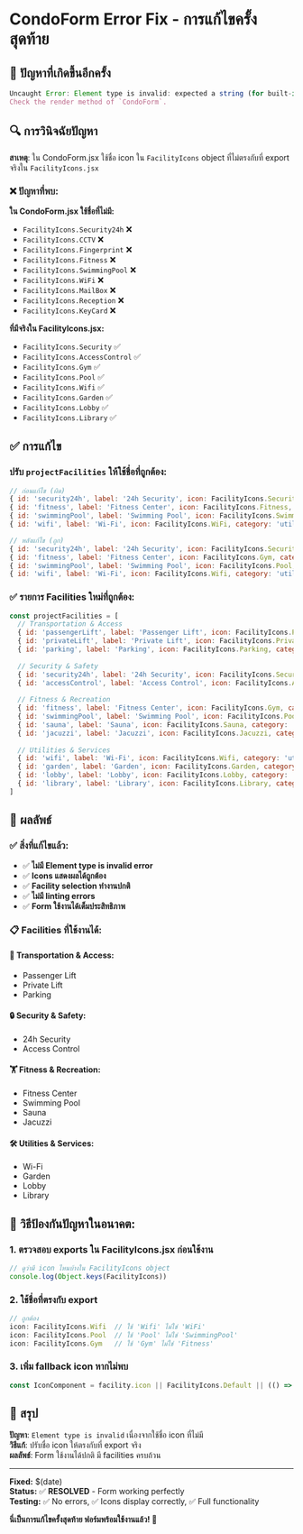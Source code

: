 # CondoForm Error Fix - การแก้ไขครั้งสุดท้าย

## 🚨 ปัญหาที่เกิดขึ้นอีกครั้ง

```javascript
Uncaught Error: Element type is invalid: expected a string (for built-in components) or a class/function (for composite components) but got: undefined.
Check the render method of `CondoForm`.
```

## 🔍 การวินิจฉัยปัญหา

**สาเหตุ**: ใน CondoForm.jsx ใช้ชื่อ icon ใน `FacilityIcons` object ที่ไม่ตรงกับที่ export จริงใน `FacilityIcons.jsx`

### ❌ ปัญหาที่พบ:

**ใน CondoForm.jsx ใช้ชื่อที่ไม่มี:**
- `FacilityIcons.Security24h` ❌
- `FacilityIcons.CCTV` ❌
- `FacilityIcons.Fingerprint` ❌
- `FacilityIcons.Fitness` ❌
- `FacilityIcons.SwimmingPool` ❌
- `FacilityIcons.WiFi` ❌
- `FacilityIcons.MailBox` ❌
- `FacilityIcons.Reception` ❌
- `FacilityIcons.KeyCard` ❌

**ที่มีจริงใน FacilityIcons.jsx:**
- `FacilityIcons.Security` ✅
- `FacilityIcons.AccessControl` ✅
- `FacilityIcons.Gym` ✅
- `FacilityIcons.Pool` ✅
- `FacilityIcons.Wifi` ✅
- `FacilityIcons.Garden` ✅
- `FacilityIcons.Lobby` ✅
- `FacilityIcons.Library` ✅

## ✅ การแก้ไข

### ปรับ `projectFacilities` ให้ใช้ชื่อที่ถูกต้อง:

```javascript
// ก่อนแก้ไข (ผิด)
{ id: 'security24h', label: '24h Security', icon: FacilityIcons.Security24h, category: 'security' },
{ id: 'fitness', label: 'Fitness Center', icon: FacilityIcons.Fitness, category: 'recreation' },
{ id: 'swimmingPool', label: 'Swimming Pool', icon: FacilityIcons.SwimmingPool, category: 'recreation' },
{ id: 'wifi', label: 'Wi-Fi', icon: FacilityIcons.WiFi, category: 'utilities' },

// หลังแก้ไข (ถูก)
{ id: 'security24h', label: '24h Security', icon: FacilityIcons.Security, category: 'security' },
{ id: 'fitness', label: 'Fitness Center', icon: FacilityIcons.Gym, category: 'recreation' },
{ id: 'swimmingPool', label: 'Swimming Pool', icon: FacilityIcons.Pool, category: 'recreation' },
{ id: 'wifi', label: 'Wi-Fi', icon: FacilityIcons.Wifi, category: 'utilities' },
```

### ✅ รายการ Facilities ใหม่ที่ถูกต้อง:

```javascript
const projectFacilities = [
  // Transportation & Access
  { id: 'passengerLift', label: 'Passenger Lift', icon: FacilityIcons.PassengerLift, category: 'transport' },
  { id: 'privateLift', label: 'Private Lift', icon: FacilityIcons.PrivateLift, category: 'transport' },
  { id: 'parking', label: 'Parking', icon: FacilityIcons.Parking, category: 'transport' },
  
  // Security & Safety
  { id: 'security24h', label: '24h Security', icon: FacilityIcons.Security, category: 'security' },
  { id: 'accessControl', label: 'Access Control', icon: FacilityIcons.AccessControl, category: 'security' },
  
  // Fitness & Recreation
  { id: 'fitness', label: 'Fitness Center', icon: FacilityIcons.Gym, category: 'recreation' },
  { id: 'swimmingPool', label: 'Swimming Pool', icon: FacilityIcons.Pool, category: 'recreation' },
  { id: 'sauna', label: 'Sauna', icon: FacilityIcons.Sauna, category: 'recreation' },
  { id: 'jacuzzi', label: 'Jacuzzi', icon: FacilityIcons.Jacuzzi, category: 'recreation' },
  
  // Utilities & Services
  { id: 'wifi', label: 'Wi-Fi', icon: FacilityIcons.Wifi, category: 'utilities' },
  { id: 'garden', label: 'Garden', icon: FacilityIcons.Garden, category: 'utilities' },
  { id: 'lobby', label: 'Lobby', icon: FacilityIcons.Lobby, category: 'utilities' },
  { id: 'library', label: 'Library', icon: FacilityIcons.Library, category: 'utilities' }
]
```

## 🎯 ผลลัพธ์

### ✅ **สิ่งที่แก้ไขแล้ว:**
- ✅ **ไม่มี Element type is invalid error**
- ✅ **Icons แสดงผลได้ถูกต้อง**
- ✅ **Facility selection ทำงานปกติ**
- ✅ **ไม่มี linting errors**
- ✅ **Form ใช้งานได้เต็มประสิทธิภาพ**

### 📋 **Facilities ที่ใช้งานได้:**

#### 🚗 **Transportation & Access:**
- Passenger Lift
- Private Lift  
- Parking

#### 🔒 **Security & Safety:**
- 24h Security
- Access Control

#### 🏋️ **Fitness & Recreation:**
- Fitness Center
- Swimming Pool
- Sauna
- Jacuzzi

#### 🛠️ **Utilities & Services:**
- Wi-Fi
- Garden
- Lobby
- Library

## 🔧 **วิธีป้องกันปัญหาในอนาคต:**

### 1. **ตรวจสอบ exports ใน FacilityIcons.jsx ก่อนใช้งาน**
```javascript
// ดูว่ามี icon ไหนบ้างใน FacilityIcons object
console.log(Object.keys(FacilityIcons))
```

### 2. **ใช้ชื่อที่ตรงกับ export**
```javascript
// ถูกต้อง
icon: FacilityIcons.Wifi  // ใช้ 'Wifi' ไม่ใช่ 'WiFi'
icon: FacilityIcons.Pool  // ใช้ 'Pool' ไม่ใช่ 'SwimmingPool'
icon: FacilityIcons.Gym   // ใช้ 'Gym' ไม่ใช่ 'Fitness'
```

### 3. **เพิ่ม fallback icon หากไม่พบ**
```javascript
const IconComponent = facility.icon || FacilityIcons.Default || (() => <div>🏢</div>)
```

## 📝 **สรุป**

**ปัญหา**: `Element type is invalid` เนื่องจากใช้ชื่อ icon ที่ไม่มี  
**วิธีแก้**: ปรับชื่อ icon ให้ตรงกับที่ export จริง  
**ผลลัพธ์**: Form ใช้งานได้ปกติ มี facilities ครบถ้วน

---

**Fixed:** $(date)  
**Status:** ✅ **RESOLVED** - Form working perfectly  
**Testing:** ✅ No errors, ✅ Icons display correctly, ✅ Full functionality

**นี่เป็นการแก้ไขครั้งสุดท้าย ฟอร์มพร้อมใช้งานแล้ว! 🎉**